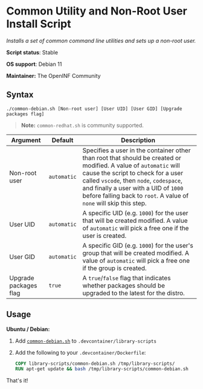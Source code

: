 # Common Utility and Non-Root User Install Script

_Installs a set of common command line utilities and sets up a non-root user._

**Script status**: Stable

**OS support**: Debian 11

**Maintainer:** The OpenINF Community

## Syntax

```text
./common-debian.sh [Non-root user] [User UID] [User GID] [Upgrade packages flag]
```

> **Note:** `common-redhat.sh` is community supported.

| Argument              | Default     | Description                                                                                                                                                                                                                                                                                                     |
| --------------------- | ----------- | --------------------------------------------------------------------------------------------------------------------------------------------------------------------------------------------------------------------------------------------------------------------------------------------------------------- |
| Non-root user         | `automatic` | Specifies a user in the container other than root that should be created or modified. A value of `automatic` will cause the script to check for a user called `vscode`, then `node`, `codespace`, and finally a user with a UID of `1000` before falling back to `root`. A value of `none` will skip this step. |
| User UID              | `automatic` | A specific UID (e.g. `1000`) for the user that will be created modified. A value of `automatic` will pick a free one if the user is created.                                                                                                                                                                    |
| User GID              | `automatic` | A specific GID (e.g. `1000`) for the user's group that will be created modified. A value of `automatic` will pick a free one if the group is created.                                                                                                                                                           |
| Upgrade packages flag | `true`      | A `true`/`false` flag that indicates whether packages should be upgraded to the latest for the distro.                                                                                                                                                                                                          |

## Usage

**Ubuntu / Debian:**

1. Add [`common-debian.sh`](../common-debian.sh) to
   `.devcontainer/library-scripts`

2. Add the following to your `.devcontainer/Dockerfile`:

   ```Dockerfile
   COPY library-scripts/common-debian.sh /tmp/library-scripts/
   RUN apt-get update && bash /tmp/library-scripts/common-debian.sh
   ```

That's it!
